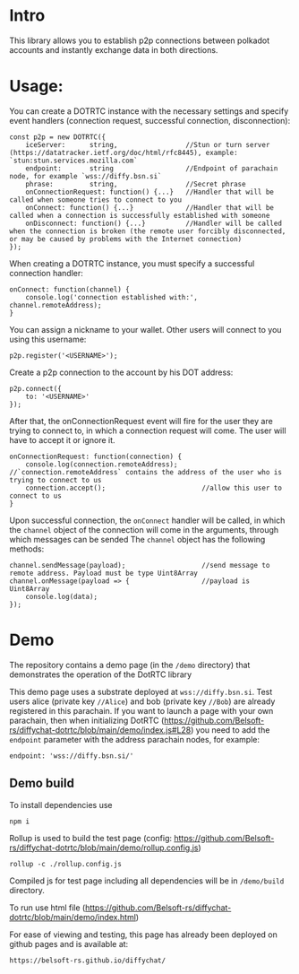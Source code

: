 # Intro

This library allows you to establish p2p connections between polkadot accounts and instantly exchange data in both directions.

# Usage:

You can create a DOTRTC instance with the necessary settings and specify event handlers (connection request, successful connection, disconnection):

    const p2p = new DOTRTC({
        iceServer:      string,                 //Stun or turn server (https://datatracker.ietf.org/doc/html/rfc8445), example: `stun:stun.services.mozilla.com`
        endpoint:       string                  //Endpoint of parachain node, for example `wss://diffy.bsn.si`
        phrase:         string,                 //Secret phrase
        onConnectionRequest: function() {...}   //Handler that will be called when someone tries to connect to you
        onConnect: function() {...}             //Handler that will be called when a connection is successfully established with someone
        onDisconnect: function() {...}          //Handler will be called when the connection is broken (the remote user forcibly disconnected, or may be caused by problems with the Internet connection)
    });


When creating a DOTRTC instance, you must specify a successful connection handler:

    onConnect: function(channel) {
        console.log('connection established with:', channel.remoteAddress);
    }

You can assign a nickname to your wallet. Other users will connect to you using this username:

    p2p.register('<USERNAME>');

Create a p2p connection to the account by his DOT address:

    p2p.connect({
        to: '<USERNAME>'
    });

After that, the onConnectionRequest event will fire for the user they are trying to connect to, in which a connection request will come.
The user will have to accept it or ignore it.

    onConnectionRequest: function(connection) {
        console.log(connection.remoteAddress);      //`connection.remoteAddress` contains the address of the user who is trying to connect to us
        connection.accept();                        //allow this user to connect to us
    }


Upon successful connection, the `onConnect` handler will be called, in which the `channel` object of the connection will come in the arguments, through which messages can be sended
The `channel` object has the following methods:

    channel.sendMessage(payload);                   //send message to remote address. Payload must be type Uint8Array
    channel.onMessage(payload => {                  //payload is Uint8Array
        console.log(data);
    });

# Demo

The repository contains a demo page (in the `/demo` directory) that demonstrates the operation of the DotRTC library

This demo page uses a substrate deployed at `wss://diffy.bsn.si`.
Test users alice (private key `//Alice`) and bob (private key `//Bob`) are already registered in this parachain.
If you want to launch a page with your own parachain, then when initializing DotRTC (https://github.com/Belsoft-rs/diffychat-dotrtc/blob/main/demo/index.js#L28) you need to add the `endpoint` parameter with the address parachain nodes, for example:

    endpoint: 'wss://diffy.bsn.si/'

## Demo build

To install dependencies use

    npm i

Rollup is used to build the test page (config: https://github.com/Belsoft-rs/diffychat-dotrtc/blob/main/demo/rollup.config.js)

    rollup -c ./rollup.config.js

Compiled js for test page including all dependencies will be in `/demo/build` directory.

To run use html file (https://github.com/Belsoft-rs/diffychat-dotrtc/blob/main/demo/index.html)

For ease of viewing and testing, this page has already been deployed on github pages and is available at:

    https://belsoft-rs.github.io/diffychat/
